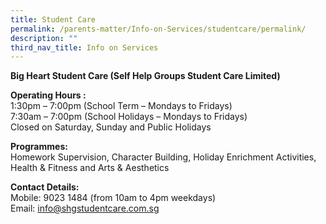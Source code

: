 ```yaml
---
title: Student Care
permalink: /parents-matter/Info-on-Services/studentcare/permalink/
description: ""
third_nav_title: Info on Services
---
```

**Big Heart Student Care (Self Help Groups Student Care Limited)**

**Operating Hours :**
<br>1:30pm – 7:00pm (School Term – Mondays to Fridays)
<br>7:30am – 7:00pm (School Holidays – Mondays to Fridays)
<br>Closed on Saturday, Sunday and Public Holidays

**Programmes:**
<br>Homework Supervision, Character Building, Holiday Enrichment Activities, Health & Fitness and Arts & Aesthetics

**Contact Details:**
<br>Mobile: 9023 1484 (from 10am to 4pm weekdays)
Email: [info@shgstudentcare.com.sg](mailto:info@shgstudentcare.com.sg)